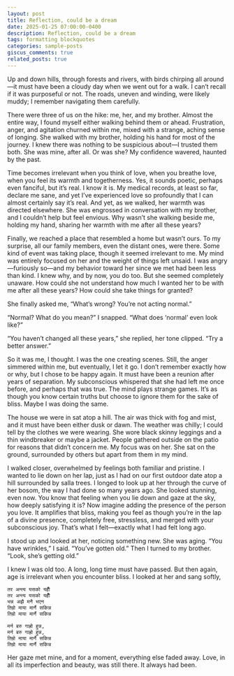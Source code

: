 ```yaml
---
layout: post
title: Reflection, could be a dream
date: 2025-01-25 07:00:00-0400
description: Reflection, could be a dream
tags: formatting blockquotes
categories: sample-posts
giscus_comments: true
related_posts: true
---
```


Up and down hills, through forests and rivers, with birds chirping all around—it must have been a cloudy day when we went out for a walk. I can’t recall if it was purposeful or not. The roads, uneven and winding, were likely muddy; I remember navigating them carefully.

There were three of us on the hike: me, her, and my brother. Almost the entire way, I found myself either walking behind them or ahead. Frustration, anger, and agitation churned within me, mixed with a strange, aching sense of longing. She walked with my brother, holding his hand for most of the journey. I knew there was nothing to be suspicious about—I trusted them both. She was mine, after all. Or was she? My confidence wavered, haunted by the past.

Time becomes irrelevant when you think of love, when you breathe love, when you feel its warmth and togetherness. Yes, it sounds poetic, perhaps even fanciful, but it’s real. I know it is. My medical records, at least so far, declare me sane, and yet I’ve experienced love so profoundly that I can almost certainly say it’s real. And yet, as we walked, her warmth was directed elsewhere. She was engrossed in conversation with my brother, and I couldn’t help but feel envious. Why wasn’t she walking beside me, holding my hand, sharing her warmth with me after all these years?

Finally, we reached a place that resembled a home but wasn’t ours. To my surprise, all our family members, even the distant ones, were there. Some kind of event was taking place, though it seemed irrelevant to me. My mind was entirely focused on her and the weight of things left unsaid. I was angry—furiously so—and my behavior toward her since we met had been less than kind. I knew why, and by now, you do too. But she seemed completely unaware. How could she not understand how much I wanted her to be with me after all these years? How could she take things for granted?

She finally asked me, “What’s wrong? You’re not acting normal.”

“Normal? What do you mean?” I snapped. “What does ‘normal’ even look like?”

“You haven’t changed all these years,” she replied, her tone clipped. “Try a better answer.”

So it was me, I thought. I was the one creating scenes. Still, the anger simmered within me, but eventually, I let it go. I don’t remember exactly how or why, but I chose to be happy again. It must have been a reunion after years of separation. My subconscious whispered that she had left me once before, and perhaps that was true. The mind plays strange games. It’s as though you know certain truths but choose to ignore them for the sake of bliss. Maybe I was doing the same.

The house we were in sat atop a hill. The air was thick with fog and mist, and it must have been either dusk or dawn. The weather was chilly; I could tell by the clothes we were wearing. She wore black skinny leggings and a thin windbreaker or maybe a jacket. People gathered outside on the patio for reasons that didn’t concern me. My focus was on her. She sat on the ground, surrounded by others but apart from them in my mind.

I walked closer, overwhelmed by feelings both familiar and pristine. I wanted to lie down on her lap, just as I had on our first outdoor date atop a hill surrounded by salla trees. I longed to look up at her through the curve of her bosom, the way I had done so many years ago. She looked stunning, even now. You know that feeling when you lie down and gaze at the sky, how deeply satisfying it is? Now imagine adding the presence of the person you love. It amplifies that bliss, making you feel as though you’re in the lap of a divine presence, completely free, stressless, and merged with your subconscious joy. That’s what I felt—exactly what I had felt long ago.

I stood up and looked at her, noticing something new. She was aging. “You have wrinkles,” I said. “You’ve gotten old.” Then I turned to my brother. “Look, she’s getting old.”

I knew I was old too. A long, long time must have passed. But then again, age is irrelevant when you encounter bliss. I looked at her and sang softly, 

```
तर अन्त्य यसको यहीँ
तर अन्त्य यसको यहीँ
भन्न अझै मनै भएन
तिम्रो माया मार्नै सकिन्न
तिम्रो माया मार्नै सकिन्न
 
मर्न बरु गाह्रो हुन्न,
मर्न बरु गाह्रो हुन्न,
तिम्रो माया मार्नै सकिन्न
तिम्रो माया मार्नै सकिन्न 
```

Her gaze met mine, and for a moment, everything else faded away. Love, in all its imperfection and beauty, was still there. It always had been.

<!-- prettier-ignore-end -->
